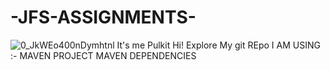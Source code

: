 # -JFS-ASSIGNMENTS-
![0_JkWEo400nDymhtnl](https://user-images.githubusercontent.com/98642641/158440337-14273c58-0557-4398-99af-76ed706782fe.png)
It's me Pulkit Hi!
Explore My git REpo
I AM USING :- 
MAVEN PROJECT 
MAVEN DEPENDENCIES 
